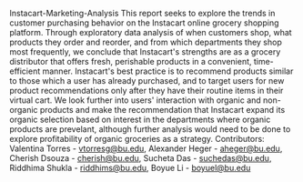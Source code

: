 Instacart-Marketing-Analysis
This report seeks to explore the trends in customer purchasing behavior on the Instacart online grocery shopping platform. Through exploratory data analysis of when customers shop, what products they order and reorder, and from which departments they shop most frequently, we conclude that Instacart's strengths are as a grocery distributor that offers fresh, perishable products in a convenient, time-efficient manner. Instacart's best practice is to recommend products similar to those which a user has already purchased, and to target users for new product recommendations only after they have their routine items in their virtual cart. We look further into users' interaction with organic and non-organic products and make the recommendation that Instacart expand its organic selection based on interest in the departments where organic products are prevelant, although further analysis would need to be done to explore profitability of organic groceries as a strategy.
Contributors: Valentina Torres - vtorresg@bu.edu, Alexander Heger - aheger@bu.edu, Cherish Dsouza - cherish@bu.edu, Sucheta Das - suchedas@bu.edu, Riddhima Shukla - riddhims@bu.edu, Boyue Li - boyuel@bu.edu
